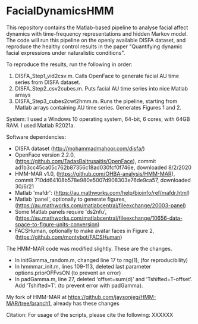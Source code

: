 # FacialDynamicsHMM
This repository contains the Matlab-based pipeline to analyse facial affect dynamics with time-frequency representations and hidden Markov model. The code will run this pipeline on the openly available DISFA dataset, and reproduce the healthy control results in the paper "Quantifying dynamic facial expressions under naturalistic conditions".

To reproduce the results, run the following in order:
1) DISFA_Step1_vid2csv.m. Calls OpenFace to generate facial AU time series from DISFA dataset.
2) DISFA_Step2_csv2cubes.m. Puts facial AU time series into nice Matlab arrays
3) DISFA_Step3_cubes2cwt2hmm.m. Runs the pipeline, starting from Matlab arrays containing AU time series. Generates Figures 1 and 2.

System:
I used a Windows 10 operating system, 64-bit, 6 cores, with 64GB RAM. I used Matlab R2021a.

Software dependencies:
- DISFA dataset (http://mohammadmahoor.com/disfa/)
- OpenFace version 2.2.0, (https://github.com/TadasBaltrusaitis/OpenFace), commit ad1b3cc45ca05c762b87356c18ad030fcf0f746e, downloaded 8/2/2020 
- HMM-MAR v1.0, (https://github.com/OHBA-analysis/HMM-MAR), commit 710dd64108b578e980e5007d908303e76de9ca57, downloaded 30/6/21
- Matlab 'mafdr': (https://au.mathworks.com/help/bioinfo/ref/mafdr.html)
- Matlab 'panel', optionally to generate figures, (https://au.mathworks.com/matlabcentral/fileexchange/20003-panel)
- Some Matlab panels require 'ds2nfu', (https://au.mathworks.com/matlabcentral/fileexchange/10656-data-space-to-figure-units-conversion)
- FACSHuman, optionally to make avatar faces in Figure 2, (https://github.com/montybot/FACSHuman)

The HMM-MAR code was modified slightly. These are the changes.
- In initGamma_random.m, changed line 17 to rng(1), (for reproducibility)
- In hmmmar_init.m, lines 109-113, deleted last parameter options.priorOFFvsON (to prevent an error)
- In padGamma.m, line 27, deleted ‘offset=sum(d)’ and ‘Tshifted=T-offset’. Add ‘Tshifted=T’. (to prevent error with padGamma).

My fork of HMM-MAR at https://github.com/jaysonjeg/HMM-MAR/tree/branch1, already has these changes

Citation:
For usage of the scripts, please cite the following:
XXXXXX
